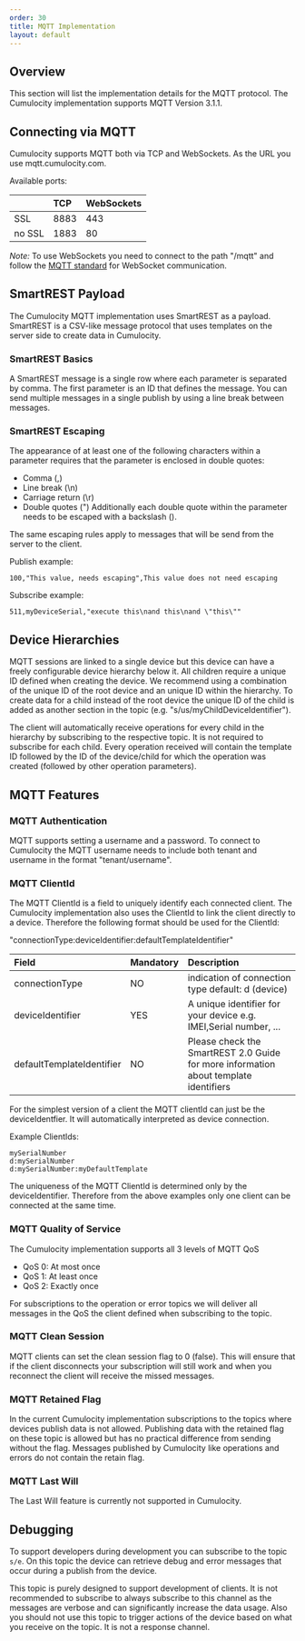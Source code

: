 ```yaml
---
order: 30
title: MQTT Implementation
layout: default
---
```

## Overview

This section will list the implementation details for the MQTT protocol. The Cumulocity implementation supports MQTT Version 3.1.1.

## Connecting via MQTT

Cumulocity supports MQTT both via TCP and WebSockets. As the URL you use mqtt.cumulocity.com.

Available ports:

||TCP|WebSockets|
|:---|:----|:----|
|SSL|8883|443|
|no SSL|1883|80|

_Note:_ To use WebSockets you need to connect to the path "/mqtt" and follow the [MQTT standard](http://docs.oasis-open.org/mqtt/mqtt/v3.1.1/os/mqtt-v3.1.1-os.html#_Toc398718127) for WebSocket communication.

## SmartREST Payload

The Cumulocity MQTT implementation uses SmartREST as a payload. SmartREST is a CSV-like message protocol that uses templates on the server side to create data in Cumulocity.

### SmartREST Basics

A SmartREST message is a single row where each parameter is separated by comma. The first parameter is an ID that defines the message.
You can send multiple messages in a single publish by using a line break between messages.

### SmartREST Escaping

The appearance of at least one of the following characters within a parameter requires that the parameter is enclosed in double quotes:
* Comma (,)
* Line break (\n)
* Carriage return (\r)
* Double quotes (")
Additionally each double quote within the parameter needs to be escaped with a backslash (\).

The same escaping rules apply to messages that will be send from the server to the client.

Publish example:
```
100,"This value, needs escaping",This value does not need escaping
```

Subscribe example:
```
511,myDeviceSerial,"execute this\nand this\nand \"this\""
```

## Device Hierarchies

MQTT sessions are linked to a single device but this device can have a freely configurable device hierarchy below it.
All children require a unique ID defined when creating the device. We recommend using a combination of the unique ID of the root device and an unique ID within the hierarchy.
To create data for a child instead of the root device the unique ID of the child is added as another section in the topic (e.g. "s/us/myChildDeviceIdentifier").

The client will automatically receive operations for every child in the hierarchy by subscribing to the respective topic. It is not required to subscribe for each child.
Every operation received will contain the template ID followed by the ID of the device/child for which the operation was created (followed by other operation parameters).
## MQTT Features

### MQTT Authentication

MQTT supports setting a username and a password. To connect to Cumulocity the MQTT username needs to include both tenant and username in the format "tenant/username".

### MQTT ClientId

The MQTT ClientId is a field to uniquely identify each connected client. The Cumulocity implementation also uses the ClientId to link the client directly to a device. Therefore the following format should be used for the ClientId:

"connectionType:deviceIdentifier:defaultTemplateIdentifier"

|Field|Mandatory|Description|
|:-------|:--------|:--------|
|connectionType|NO|indication of connection type default: d (device)|
|deviceIdentifier|YES|A unique identifier for your device e.g. IMEI,Serial number, ...|
|defaultTemplateIdentifier|NO|Please check the SmartREST 2.0 Guide for more information about template identifiers|

For the simplest version of a client the MQTT clientId can just be the deviceIdentfier. It will automatically interpreted as device connection.

Example ClientIds:
```
mySerialNumber
d:mySerialNumber
d:mySerialNumber:myDefaultTemplate
```
The uniqueness of the MQTT ClientId is determined only by the deviceIdentifier. Therefore from the above examples only one client can be connected at the same time.

### MQTT Quality of Service

The Cumulocity implementation supports all 3 levels of MQTT QoS

* QoS 0: At most once
* QoS 1: At least once
* QoS 2: Exactly once

For subscriptions to the operation or error topics we will deliver all messages in the QoS the client defined when subscribing to the topic.

### MQTT Clean Session

MQTT clients can set the clean session flag to 0 (false). This will ensure that if the client disconnects your subscription will still work and when you reconnect the client will receive the missed messages.

### MQTT Retained Flag

In the current Cumulocity implementation subscriptions to the topics where devices publish data is not allowed. Publishing data with the retained flag on these topic is allowed but has no practical difference from sending without the flag.
Messages published by Cumulocity like operations and errors do not contain the retain flag.

### MQTT Last Will

The Last Will feature is currently not supported in Cumulocity.

## Debugging

To support developers during development you can subscribe to the topic `s/e`.
On this topic the device can retrieve debug and error messages that occur during a publish from the device.

This topic is purely designed to support development of clients.
It is not recommended to subscribe to always subscribe to this channel as the messages are verbose and can significantly increase the data usage.
Also you should not use this topic to trigger actions of the device based on what you receive on the topic. It is not a response channel.
